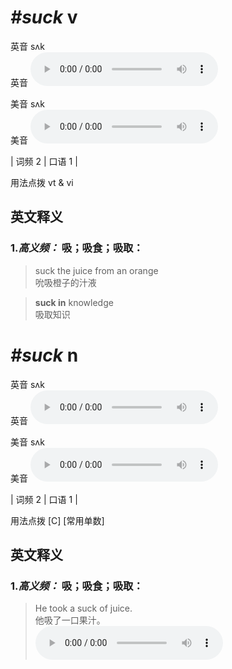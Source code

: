 # ***\#suck*** v
英音 sʌk  
英音
<audio src="./media/suck-B.aac" controls="controls"></audio>

美音 sʌk  
美音
<audio src="./media/suck.aac" controls="controls"></audio>



| 词频 2 | 口语 1 |  

用法点拨  vt & vi

英文释义
---
### 1.*高义频：* **吸；吸食；吸取：**  

 > suck the juice from an orange   
 > 吮吸橙子的汁液    

 > **suck in** knowledge   
 > 吸取知识    


# ***\#suck*** n
英音 sʌk  
英音
<audio src="./media/suck-B.aac" controls="controls"></audio>

美音 sʌk  
美音
<audio src="./media/suck.aac" controls="controls"></audio>



| 词频 2 | 口语 1 |  

用法点拨  [C] [常用单数]

英文释义
---
### 1.*高义频：* **吸；吸食；吸取：**  

 > He took a suck of juice.   
 > 他吸了一口果汁。    
<audio src="./media/suck-1.aac" controls="controls"></audio>


